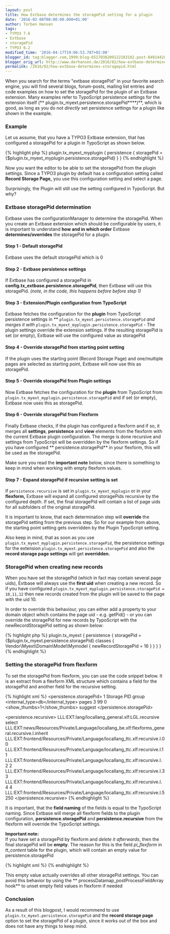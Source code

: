 ```yaml
---
layout: post
title: How Extbase determines the storagePid setting for a plugin
date: '2016-02-08T08:00:00.000+01:00'
author: Torben Hansen
tags:
- TYPO3 7.6
- Extbase
- storagePid
- TYPO3 6.2
modified_time: '2016-04-17T19:06:53.787+02:00'
blogger_id: tag:blogger.com,1999:blog-6517038209122183182.post-849144282647254052
blogger_orig_url: http://www.derhansen.de/2016/02/how-extbase-determines-storagepid.html
permalink: /2016/02/how-extbase-determines-storagepid.html
---
```


When you search for the terms "extbase storagePid" in your favorite search engine, you will find several blogs,
forum-posts, mailing list entries and code examples on how to set the storagePid for the plugin of an Extbase extension.
Many examples refer to TypoScript persistence settings for the extension itself (**
plugin.tx\_myext.persistence.storagePid****)**, which is good, as long as you do not _directly_ set persistence settings
for a plugin like shown in the example.

### Example

Let us assume, that you have a TYPO3 Extbase extension, that has configured a storagePid for a plugin in TypoScript as
shown below.

{% highlight php %}
plugin.tx_myext_myplugin {
 persistence {
  storagePid = {$plugin.tx_myext_myplugin.persistence.storagePid}
 }
}
{% endhighlight %}

Now you want the editor to be able to set the storagePid from the plugin settings. Since a TYPO3 plugin by default has a
configuration setting called **Record Storage Page,** you use this configuration setting and select a page.

Surprisingly, the Plugin will still use the setting configured in TypoScript. But why?

### Extbase storagePid determination

Extbase uses the configurationManager to determine the storagePid. When you create an Extbase extension which should be
configurable by users, it is important to understand **how and in which order** Extbase **determines/overrides** the
storagePid for a plugin.

#### Step 1 - Default storagePid

Extbase uses the default storagePid which is 0

#### Step 2 - Extbase persistence settings

If Extbase has configured a storagePid in **config.tx\_extbase.persistence.storagePid**, then Extbase will use this
storagePid. _(note, in the code, this happens before before step 1)_

#### Step 3 - Extension/Plugin configuration from TypoScript

Extbase fetches the configuration for the **plugin** from TypoScript persistence settings in **
`plugin.tx_myext.persistence.storagePid` _and_ _merges it_ _with_ `plugin.tx_myext_myplugin.persistence.storagePid`
\- The plugin settings override the extension settings. If the resulting storagePid is set (or empty), Extbase will use
the configured value as storagePid

#### Step 4 - Override storagePid from starting point setting

If the plugin uses the starting point (Record Storage Page) and one/multiple pages are selected as starting point,
Extbase will now use this as storagePid.

#### Step 5 - Override storagePid from Plugin settings

Now Extbase fetches the configuration for the **plugin** from TypoScript from 
`plugin.tx_myext_myplugin.persistence.storagePid` and if set (or empty), Extbase now uses this as storagePid.

#### Step 6 - Override storagePid from Flexform

Finally Extbase checks, if the plugin has configured a flexform and if so, it merges all **settings**, **persistence**
and **view** elements from the flexform with the current Extbase plugin configuration. The merge is done recursive and
settings from TypoScript will be overridden by the flexform settings. So if you have configured **
persistence.storagePid** in your flexform, this will be used as the storagePid.

Make sure you read the **important note** below, since there is something to keep in mind when working with empty
flexform values.

#### Step 7 - Expand storagePid if recursive setting is set

If `persistence.recursive` is set in `plugin.tx_myext_myplugin` or in your **flexform,** Extbase will expand all
configured storagePids recursive by the configured depth. If set, the final storagePid will contain a list of page uids
for all subfolders of the original storagePid.

It is important to know, that each determination step will **override** the storagePid setting from the previous step.
So for our example from above, the starting point setting gets overridden by the Plugin TypoScript setting.

Also keep in mind, that as soon as you use `plugin.tx_myext_myplugin.persistence.storagePid`, the persistence
settings for the extension `plugin.tx_myext.persistence.storagePid` and also the **record storage page settings**
will get **overridden.**

### StoragePid when creating new records

When you have set the storagePid (which in fact may contain several page uids), Extbase will always use the **first
uid** when creating a new record. So if you have configured  `plugin.tx_myext_myplugin.persistence.storagePid =
10,11,12` then new records created from the plugin will be saved to the page with the uid 10.

In order to override this behaviour, you can either add a property to your domain object which contains the page uid -
e.g. getPid() - or you can override the storagePid for new records by TypoScript with the newRecordStoragePid setting as
shown below:

{% highlight php %}
plugin.tx_myext {
 persistence {
  storagePid = {$plugin.tx_myext.persistence.storagePid}
  classes {
   Vendor\Myext\Domain\Model\Mymodel {
    newRecordStoragePid = 16
   }
  }
 }
}
{% endhighlight %}

### Setting the storagePid from flexform

To set the storagePid from flexform, you can use the code snippet below. It is an extract from a flexform XML structure
which contains a field for the storagePid and another field for the recursive setting.

{% highlight xml %}
<persistence.storagePid>
    <TCEforms>
        <exclude>1</exclude>
        <label>Storage PID</label>
        <config>
            <type>group</type>
            <internal_type>db</internal_type>
            <allowed>pages</allowed>
            <size>3</size>
            <maxitems>99</maxitems>
            <minitems>0</minitems>
            <show_thumbs>1</show_thumbs>
            <wizards>
                <suggest>
                    <type>suggest</type>
                </suggest>
            </wizards>
        </config>
    </TCEforms>
</persistence.storagePid>

<persistence.recursive>
    <TCEforms>
        <label>LLL:EXT:lang/locallang_general.xlf:LGL.recursive</label>
        <config>
            <type>select</type>
            <items type="array">
                <numIndex index="1" type="array">
                    <numIndex index="0">LLL:EXT:news/Resources/Private/Language/locallang_be.xlf:flexforms_general.recursive.I.inherit</numIndex>
                    <numIndex index="1"></numIndex>
                </numIndex>
                <numIndex index="2" type="array">
                    <numIndex index="0">LLL:EXT:frontend/Resources/Private/Language/locallang_ttc.xlf:recursive.I.0</numIndex>
                    <numIndex index="1">0</numIndex>
                </numIndex>
                <numIndex index="3" type="array">
                    <numIndex index="0">LLL:EXT:frontend/Resources/Private/Language/locallang_ttc.xlf:recursive.I.1</numIndex>
                    <numIndex index="1">1</numIndex>
                </numIndex>
                <numIndex index="4" type="array">
                    <numIndex index="0">LLL:EXT:frontend/Resources/Private/Language/locallang_ttc.xlf:recursive.I.2</numIndex>
                    <numIndex index="1">2</numIndex>
                </numIndex>
                <numIndex index="5" type="array">
                    <numIndex index="0">LLL:EXT:frontend/Resources/Private/Language/locallang_ttc.xlf:recursive.I.3</numIndex>
                    <numIndex index="1">3</numIndex>
                </numIndex>
                <numIndex index="6" type="array">
                    <numIndex index="0">LLL:EXT:frontend/Resources/Private/Language/locallang_ttc.xlf:recursive.I.4</numIndex>
                    <numIndex index="1">4</numIndex>
                </numIndex>
                <numIndex index="7" type="array">
                    <numIndex index="0">LLL:EXT:frontend/Resources/Private/Language/locallang_ttc.xlf:recursive.I.5</numIndex>
                    <numIndex index="1">250</numIndex>
                </numIndex>
            </items>
        </config>
    </TCEforms>
</persistence.recursive>
{% endhighlight %}

It is important, that the **field naming** of the fields is equal to the TypoScript naming. Since Extbase will merge all
flexform fields to the plugin configuration, **persistence.storagePid** and **persistence.recursive** from the flexform
will override the TypoScript settings.

**Important note:**  
If you have set a storagePid by flexform and _delete it afterwards_, then the final storagePid will be **empty**. The
reason for this is the field _pi\_flexform_ in _tt\_content_ table for the plugin, which will contain an empty value for
persistence.storagePid

{% highlight xml %}
<field index="persistence.storagePid">
  <value index="vDEF"></value>
</field>
{% endhighlight %}

This empty value actually overrides all other storagePid settings. You can avoid this behavior by using the **
processDatamap\_postProcessFieldArray hook** to unset empty field values in flexform if needed

### Conclusion

As a result of this blogpost, I would recommend to use `plugin.tx_myext.persistence.storagePid` and the 
**record storage page** option to set the storagePid of a plugin, since it works out of the box and does not 
have any things to keep mind.